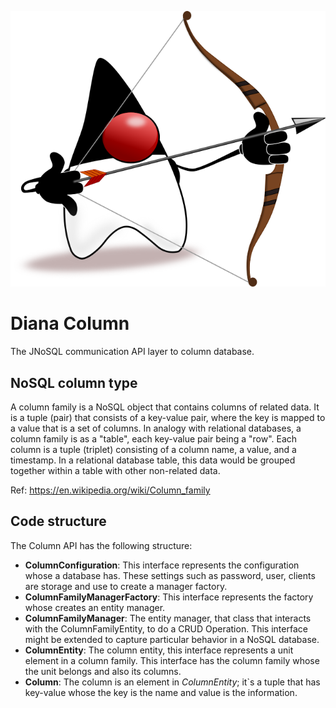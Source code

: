 ![Diana column](https://github.com/JNOSQL/diana-site/blob/master/images/duke-diana.png)

# Diana Column


The JNoSQL communication API layer to column database.

## NoSQL column type
 A column family is a NoSQL object that contains columns of related data. It is a tuple (pair) that consists of a key-value pair, where the key is mapped to a value that is a set of columns. In analogy with relational databases, a column family is as a "table", each key-value pair being a "row". Each column is a tuple (triplet) consisting of a column name, a value, and a timestamp. In a relational database table, this data would be grouped together within a table with other non-related data. 
 
 Ref: https://en.wikipedia.org/wiki/Column_family
 
 ## Code structure
 
 The Column API has the following structure:

* **ColumnConfiguration**: This interface represents the configuration whose a database has. These settings such as password, user, clients are storage and use to create a manager factory.
* **ColumnFamilyManagerFactory**: This interface represents the factory whose creates an entity manager.
* **ColumnFamilyManager**: The entity manager, that class that interacts with the ColumnFamilyEntity, to do a CRUD Operation. This interface might be extended to capture particular behavior in a NoSQL database.
* **ColumnEntity**: The column entity, this interface represents a unit element in a column family. This interface has the column family whose the unit belongs and also its columns.
* **Column**: The column is an element in _ColumnEntity_; it`s a tuple that has key-value whose the key is the name and value is the information.